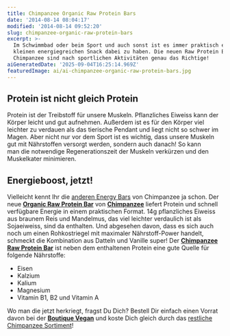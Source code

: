 ```yaml
---
title: Chimpanzee Organic Raw Protein Bars
date: '2014-08-14 08:04:17'
modified: '2014-08-14 09:52:20'
slug: chimpanzee-organic-raw-protein-bars
excerpt: >-
  Im Schwimmbad oder beim Sport und auch sonst ist es immer praktisch einen
  kleinen energiegreichen Snack dabei zu haben. Die neuen Raw Protein Bars von
  Chimpanzee sind nach sportlichen Aktivitäten genau das Richtige!
aiGeneratedDate: '2025-09-04T16:25:14.969Z'
featuredImage: ai/ai-chimpanzee-organic-raw-protein-bars.jpg
---
```


## Protein ist nicht gleich Protein

Protein ist der Treibstoff für unsere Muskeln. Pflanzliches Eiweiss kann der Körper leicht und gut aufnehmen. Außerdem ist es für den Körper viel leichter zu verdauen als das tierische Pendant und liegt nicht so schwer im Magen. Aber nicht nur vor dem Sport ist es wichtig, dass unsere Muskeln gut mit Nährstoffen versorgt werden, sondern auch danach! So kann man die notwendige Regenerationszeit der Muskeln verkürzen und den Muskelkater minimieren.

## Energieboost, jetzt!

Vielleicht kennt Ihr die [anderen Energy Bars](http://www.boutique-vegan.com/index.php?lang=1&cl=search&searchparam=chimpanzee&searchmanufacturer=) von Chimpanzee ja schon. Der neue [**Organic Raw Protein Bar**](http://www.chimpanzeebar.com/#) von [**Chimpanzee**](http://www.chimpanzeebar.com/#) liefert Protein und schnell verfügbare Energie in einem praktischen Format. 14g pflanzliches Eiweiss aus braunem Reis und Mandelmus, das viel leichter verdaulich ist als Sojaeiweiss, sind da enthalten. Und abgesehen davon, dass es sich auch noch um einen Rohkostriegel mit maximaler Nährstoff-Power handelt, schmeckt die Kombination aus Datteln und Vanille super! Der [**Chimpanzee Raw Protein Bar**](http://www.boutique-vegan.com/food/Organic-Protein-Bar.html) ist neben dem enthaltenen Protein eine gute Quelle für folgende Nährstoffe:

*   Eisen
*   Kalzium
*   Kalium
*   Magnesium
*   Vitamin B1, B2 und Vitamin A

Wo man die jetzt herkriegt, fragst Du Dich? Bestell Dir einfach einen Vorrat davon bei der **[Boutique Vegan](http://www.boutique-vegan.com/food/Organic-Protein-Bar.html)** und koste Dich gleich durch das [restliche Chimpanzee Sortiment](http://www.boutique-vegan.com/index.php?lang=1&cl=search&searchparam=chimpanzee&searchmanufacturer=)!
